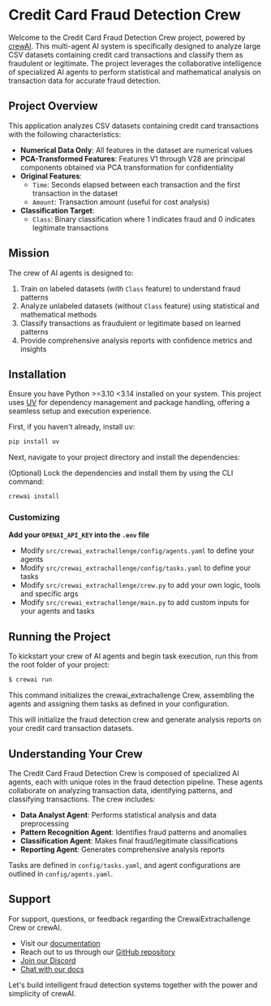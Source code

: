 # Credit Card Fraud Detection Crew

Welcome to the Credit Card Fraud Detection Crew project, powered by [crewAI](https://crewai.com). This multi-agent AI system is specifically designed to analyze large CSV datasets containing credit card transactions and classify them as fraudulent or legitimate. The project leverages the collaborative intelligence of specialized AI agents to perform statistical and mathematical analysis on transaction data for accurate fraud detection.

## Project Overview

This application analyzes CSV datasets containing credit card transactions with the following characteristics:

- **Numerical Data Only**: All features in the dataset are numerical values
- **PCA-Transformed Features**: Features V1 through V28 are principal components obtained via PCA transformation for confidentiality
- **Original Features**:
  - `Time`: Seconds elapsed between each transaction and the first transaction in the dataset
  - `Amount`: Transaction amount (useful for cost analysis)
- **Classification Target**:
  - `Class`: Binary classification where 1 indicates fraud and 0 indicates legitimate transactions

## Mission

The crew of AI agents is designed to:
1. Train on labeled datasets (with `Class` feature) to understand fraud patterns
2. Analyze unlabeled datasets (without `Class` feature) using statistical and mathematical methods
3. Classify transactions as fraudulent or legitimate based on learned patterns
4. Provide comprehensive analysis reports with confidence metrics and insights

## Installation

Ensure you have Python >=3.10 <3.14 installed on your system. This project uses [UV](https://docs.astral.sh/uv/) for dependency management and package handling, offering a seamless setup and execution experience.

First, if you haven't already, install uv:

```bash
pip install uv
```

Next, navigate to your project directory and install the dependencies:

(Optional) Lock the dependencies and install them by using the CLI command:
```bash
crewai install
```
### Customizing

**Add your `OPENAI_API_KEY` into the `.env` file**

- Modify `src/crewai_extrachallenge/config/agents.yaml` to define your agents
- Modify `src/crewai_extrachallenge/config/tasks.yaml` to define your tasks
- Modify `src/crewai_extrachallenge/crew.py` to add your own logic, tools and specific args
- Modify `src/crewai_extrachallenge/main.py` to add custom inputs for your agents and tasks

## Running the Project

To kickstart your crew of AI agents and begin task execution, run this from the root folder of your project:

```bash
$ crewai run
```

This command initializes the crewai_extrachallenge Crew, assembling the agents and assigning them tasks as defined in your configuration.

This will initialize the fraud detection crew and generate analysis reports on your credit card transaction datasets.

## Understanding Your Crew

The Credit Card Fraud Detection Crew is composed of specialized AI agents, each with unique roles in the fraud detection pipeline. These agents collaborate on analyzing transaction data, identifying patterns, and classifying transactions. The crew includes:

- **Data Analyst Agent**: Performs statistical analysis and data preprocessing
- **Pattern Recognition Agent**: Identifies fraud patterns and anomalies
- **Classification Agent**: Makes final fraud/legitimate classifications
- **Reporting Agent**: Generates comprehensive analysis reports

Tasks are defined in `config/tasks.yaml`, and agent configurations are outlined in `config/agents.yaml`.

## Support

For support, questions, or feedback regarding the CrewaiExtrachallenge Crew or crewAI.
- Visit our [documentation](https://docs.crewai.com)
- Reach out to us through our [GitHub repository](https://github.com/joaomdmoura/crewai)
- [Join our Discord](https://discord.com/invite/X4JWnZnxPb)
- [Chat with our docs](https://chatg.pt/DWjSBZn)

Let's build intelligent fraud detection systems together with the power and simplicity of crewAI.
